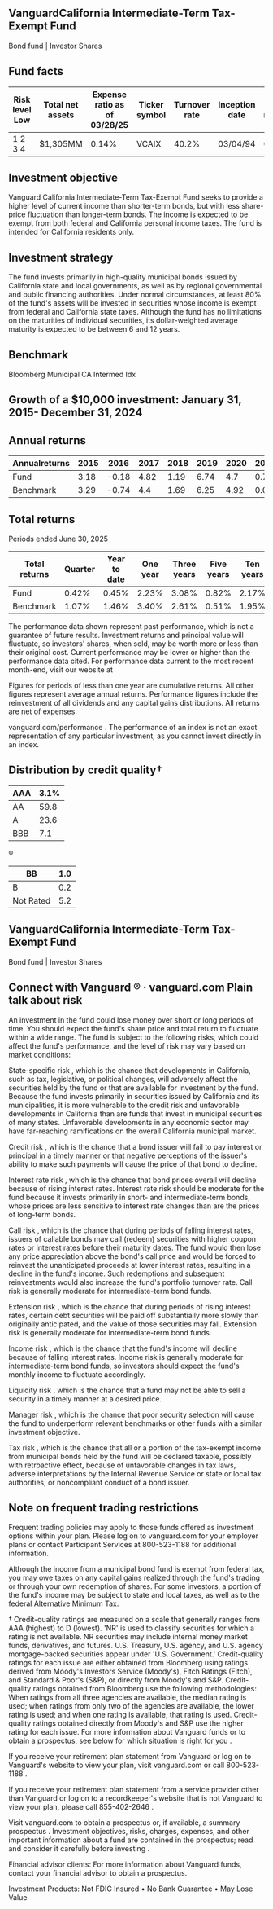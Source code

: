 ## VanguardCalifornia Intermediate-Term Tax-Exempt Fund

Bond fund | Investor Shares

## Fund facts

| Risk level Low   | Total net assets   | Expense ratio as of 03/28/25   | Ticker symbol   | Turnover rate   | Inception date   |   Fund number |
|------------------|--------------------|--------------------------------|-----------------|-----------------|------------------|---------------|
| 1 2 3 4          | $1,305MM           | 0.14%                          | VCAIX           | 40.2%           | 03/04/94         |          0100 |

## Investment objective

Vanguard California Intermediate-Term Tax-Exempt Fund seeks to provide a higher level of current income than shorter-term bonds, but with less share-price fluctuation than longer-term bonds. The income is expected to be exempt from both federal and California personal income taxes. The fund is intended for California residents only.

## Investment strategy

The fund invests primarily in high-quality municipal bonds issued by California state and local governments, as well as by regional governmental and public financing authorities. Under normal circumstances, at least 80% of the fund's assets will be invested in securities whose income is exempt from federal and California state taxes. Although the fund has no limitations on the maturities of individual securities, its dollar-weighted average maturity is expected to be between 6 and 12 years.

## Benchmark

Bloomberg Municipal CA Intermed Idx

## Growth of a $10,000 investment:  January 31, 2015-  December 31, 2024

<!-- image -->

## Annual returns

<!-- image -->

| Annualreturns   |   2015 |   2016 |   2017 |   2018 |   2019 |   2020 |   2021 |   2022 |   2023 |   2024 |
|-----------------|--------|--------|--------|--------|--------|--------|--------|--------|--------|--------|
| Fund            |   3.18 |  -0.18 |   4.82 |   1.19 |   6.74 |   4.7  |   0.74 |  -6.69 |   5.72 |   1.73 |
| Benchmark       |   3.29 |  -0.74 |   4.4  |   1.69 |   6.25 |   4.92 |   0.02 |  -5.9  |   4.94 |   0.2  |

## Total returns

Periods ended June 30, 2025

| Total returns   | Quarter   | Year to date   | One year   | Three years   | Five years   | Ten years   |
|-----------------|-----------|----------------|------------|---------------|--------------|-------------|
| Fund            | 0.42%     | 0.45%          | 2.23%      | 3.08%         | 0.82%        | 2.17%       |
| Benchmark       | 1.07%     | 1.46%          | 3.40%      | 2.61%         | 0.51%        | 1.95%       |

The performance data shown represent past performance, which is not a guarantee of future results. Investment returns and principal value will fluctuate, so investors' shares, when sold, may be worth more or less than their original cost. Current performance may be lower or higher than the performance data cited. For performance data current to the most recent month-end, visit our website at

Figures for periods of less than one year are cumulative returns. All other figures represent average annual returns. Performance figures include the reinvestment of all dividends and any capital gains distributions. All returns are net of expenses.

vanguard.com/performance  . The performance of an index is not an exact representation of any particular investment, as you cannot invest directly in an index.

## Distribution by credit quality†

| AAA   |   3.1% |
|-------|--------|
| AA    |   59.8 |
| A     |   23.6 |
| BBB   |    7.1 |

<!-- image -->

<!-- image -->

®

<!-- image -->

| BB        |   1.0 |
|-----------|-------|
| B         |   0.2 |
| Not Rated |   5.2 |

## VanguardCalifornia Intermediate-Term Tax-Exempt Fund

Bond fund | Investor Shares

## Connect with Vanguard   ® ·    vanguard.com Plain talk about risk

An investment in the fund could lose money over short or long periods of time. You should expect the fund's share price and total return to fluctuate within a wide range. The fund is subject to the following risks, which could affect the fund's performance, and the level of risk may vary based on market conditions:

State-specific risk , which is the chance that developments in California, such as tax, legislative, or political changes, will adversely affect the securities held by the fund or that are available for investment by the fund. Because the fund invests primarily in securities issued by California and its municipalities, it is more vulnerable to the credit risk and unfavorable developments in California than are funds that invest in municipal securities of many states. Unfavorable developments in any economic sector may have far-reaching ramifications on the overall California municipal market.

Credit risk , which is the chance that a bond issuer will fail to pay interest or principal in a timely manner or that negative perceptions of the issuer's ability to make such payments will cause the price of that bond to decline.

Interest rate risk , which is the chance that bond prices overall will decline because of rising interest rates. Interest rate risk should be moderate for the fund because it invests primarily in short- and intermediate-term bonds, whose prices are less sensitive to interest rate changes than are the prices of long-term bonds.

Call risk , which is the chance that during periods of falling interest rates, issuers of callable bonds may call (redeem) securities with higher coupon rates or interest rates before their maturity dates. The fund would then lose any price appreciation above the bond's call price and would be forced to reinvest the unanticipated proceeds at lower interest rates, resulting in a decline in the fund's income. Such redemptions and subsequent reinvestments would also increase the fund's portfolio turnover rate. Call risk is generally moderate for intermediate-term bond funds.

Extension risk , which is the chance that during periods of rising interest rates, certain debt securities will be paid off substantially more slowly than originally anticipated, and the value of those securities may fall. Extension risk is generally moderate for intermediate-term bond funds.

Income risk , which is the chance that the fund's income will decline because of falling interest rates. Income risk is generally moderate for intermediate-term bond funds, so investors should expect the fund's monthly income to fluctuate accordingly.

Liquidity risk , which is the chance that a fund may not be able to sell a security in a timely manner at a desired price.

Manager risk , which is the chance that poor security selection will cause the fund to underperform relevant benchmarks or other funds with a similar investment objective.

Tax risk , which is the chance that all or a portion of the tax-exempt income from municipal bonds held by the fund will be declared taxable, possibly with retroactive effect, because of unfavorable changes in tax laws, adverse interpretations by the Internal Revenue Service or state or local tax authorities, or noncompliant conduct of a bond issuer.

## Note on frequent trading restrictions

Frequent trading policies may apply to those funds offered as investment options within your plan. Please log on to   vanguard.com for your employer plans or contact Participant Services at 800-523-1188 for additional information.

Although the income from a municipal bond fund is exempt from federal tax, you may owe taxes on any capital gains realized through the fund's trading or through your own redemption of shares. For some investors, a portion of the fund's income may be subject to state and local taxes, as well as to the federal Alternative Minimum Tax.

† Credit-quality ratings are measured on a scale that generally ranges from AAA (highest) to D (lowest). 'NR' is used to classify securities for which a rating is not available. NR securities may include internal money market funds, derivatives, and futures. U.S. Treasury, U.S. agency, and U.S. agency mortgage-backed securities appear under 'U.S. Government.' Credit-quality ratings for each issue are either obtained from Bloomberg using ratings derived from Moody's Investors Service (Moody's), Fitch Ratings (Fitch), and Standard &amp; Poor's (S&amp;P), or directly from Moody's and S&amp;P. Credit-quality ratings obtained from Bloomberg use the following methodologies: When ratings from all three agencies are available, the median rating is used; when ratings from only two of the agencies are available, the lower rating is used; and when one rating is available, that rating is used. Credit-quality ratings obtained directly from Moody's and S&amp;P use the higher rating for each issue. For more information about Vanguard funds or to obtain a prospectus, see below for which situation is right for you .

If you receive your retirement plan statement from Vanguard or log on to Vanguard's website to view your plan, visit vanguard.com or call 800-523-1188 .

If you receive your retirement plan statement from a service provider other than Vanguard or log on to a recordkeeper's website that is not Vanguard to view your plan, please call 855-402-2646 .

Visit vanguard.com to obtain a prospectus or, if available, a summary prospectus . Investment objectives, risks, charges, expenses, and other important information about a fund are contained in the prospectus; read and consider it carefully before investing .

Financial advisor clients: For more information about Vanguard funds, contact your financial advisor to obtain a prospectus.

Investment Products: Not FDIC Insured • No Bank Guarantee • May Lose Value